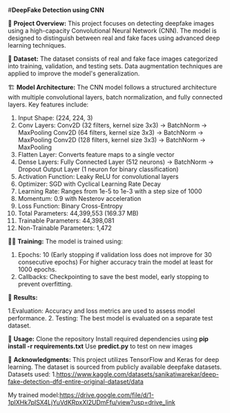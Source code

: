 #**DeepFake Detection using CNN**

📌 **Project Overview:**
This project focuses on detecting deepfake images using a high-capacity Convolutional Neural Network (CNN). The model is designed to distinguish between real and fake faces using advanced deep learning techniques.

📂 **Dataset:**
The dataset consists of real and fake face images categorized into training, validation, and testing sets. Data augmentation techniques are applied to improve the model's generalization.

🏗️ **Model Architecture:**
The CNN model follows a structured architecture with multiple convolutional layers, batch normalization, and fully connected layers. Key features include:

1. Input Shape: (224, 224, 3)
2. Conv Layers:
      Conv2D (32 filters, kernel size 3x3) → BatchNorm → MaxPooling
      Conv2D (64 filters, kernel size 3x3) → BatchNorm → MaxPooling
      Conv2D (128 filters, kernel size 3x3) → BatchNorm → MaxPooling
3. Flatten Layer: Converts feature maps to a single vector
4. Dense Layers:
      Fully Connected Layer (512 neurons) → BatchNorm → Dropout
      Output Layer (1 neuron for binary classification)
5. Activation Function: Leaky ReLU for convolutional layers
6. Optimizer: SGD with Cyclical Learning Rate Decay
7. Learning Rate: Ranges from 1e-5 to 1e-3 with a step size of 1000
8. Momentum: 0.9 with Nesterov acceleration
9. Loss Function: Binary Cross-Entropy
10. Total Parameters: 44,399,553 (169.37 MB)
11. Trainable Parameters: 44,398,081
12. Non-Trainable Parameters: 1,472

🏋️‍♂️ **Training:**
The model is trained using:

1. Epochs: 10 (Early stopping if validation loss does not improve for 30 consecutive epochs) For higher accuracy train the model at least for 1000 epochs.
2. Callbacks: Checkpointing to save the best model, early stopping to prevent overfitting.

🚀 **Results:**

1.Evaluation: Accuracy and loss metrics are used to assess model performance.
2. Testing: The best model is evaluated on a separate test dataset.

🔧 **Usage:**
Clone the repository
Install required dependencies using **pip install -r requirements.txt**
Use **predict.py** to test on new images

📜 **Acknowledgments:**
This project utilizes TensorFlow and Keras for deep learning. The dataset is sourced from publicly available deepfake datasets.
Datasets used:
  1.https://www.kaggle.com/datasets/sanikatiwarekar/deep-fake-detection-dfd-entire-original-dataset/data

My trained model:https://drive.google.com/file/d/1-1pIXHk7pISX4LjYuVdKRpxXI2UDmFfu/view?usp=drive_link
